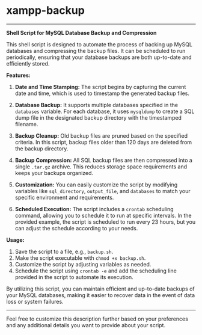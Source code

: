 # xampp-backup
---

**Shell Script for MySQL Database Backup and Compression**

This shell script is designed to automate the process of backing up MySQL databases and compressing the backup files. It can be scheduled to run periodically, ensuring that your database backups are both up-to-date and efficiently stored.

**Features:**

1. **Date and Time Stamping:** The script begins by capturing the current date and time, which is used to timestamp the generated backup files.

2. **Database Backup:** It supports multiple databases specified in the `databases` variable. For each database, it uses `mysqldump` to create a SQL dump file in the designated backup directory with the timestamped filename.

3. **Backup Cleanup:** Old backup files are pruned based on the specified criteria. In this script, backup files older than 120 days are deleted from the backup directory.

4. **Backup Compression:** All SQL backup files are then compressed into a single `.tar.gz` archive. This reduces storage space requirements and keeps your backups organized.

5. **Customization:** You can easily customize the script by modifying variables like `sql_directory`, `output_file`, and `databases` to match your specific environment and requirements.

6. **Scheduled Execution:** The script includes a `crontab` scheduling command, allowing you to schedule it to run at specific intervals. In the provided example, the script is scheduled to run every 23 hours, but you can adjust the schedule according to your needs.

**Usage:**

1. Save the script to a file, e.g., `backup.sh`.
2. Make the script executable with `chmod +x backup.sh`.
3. Customize the script by adjusting variables as needed.
4. Schedule the script using `crontab -e` and add the scheduling line provided in the script to automate its execution.

By utilizing this script, you can maintain efficient and up-to-date backups of your MySQL databases, making it easier to recover data in the event of data loss or system failures.

---

Feel free to customize this description further based on your preferences and any additional details you want to provide about your script.
